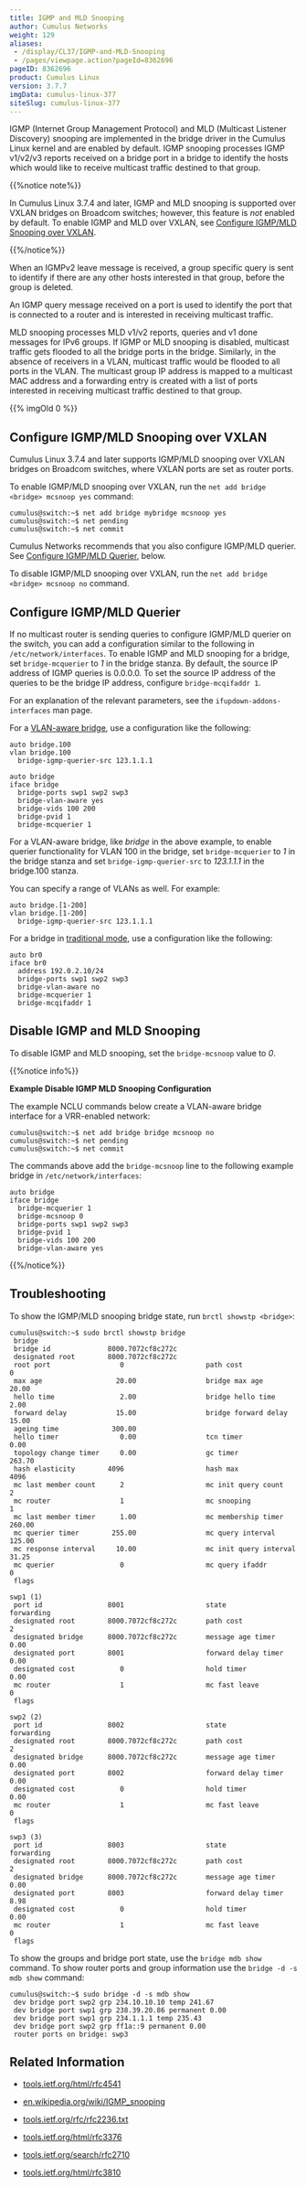 ```yaml
---
title: IGMP and MLD Snooping
author: Cumulus Networks
weight: 129
aliases:
 - /display/CL37/IGMP-and-MLD-Snooping
 - /pages/viewpage.action?pageId=8362696
pageID: 8362696
product: Cumulus Linux
version: 3.7.7
imgData: cumulus-linux-377
siteSlug: cumulus-linux-377
---
```

IGMP (Internet Group Management Protocol) and MLD (Multicast Listener
Discovery) snooping are implemented in the bridge driver in the Cumulus
Linux kernel and are enabled by default. IGMP snooping processes IGMP
v1/v2/v3 reports received on a bridge port in a bridge to identify the
hosts which would like to receive multicast traffic destined to that
group.

{{%notice note%}}

In Cumulus Linux 3.7.4 and later, IGMP and MLD snooping is supported
over VXLAN bridges on Broadcom switches; however, this feature is *not*
enabled by default. To enable IGMP and MLD over VXLAN, see [Configure
IGMP/MLD Snooping over
VXLAN](#src-8362696_safe-id-SUdNUGFuZE1MRFNub29waW5nLUNvbmZpZ3VyZUlHTVAvTUxEU25vb3BpbmdvdmVyVlhMQU4).

{{%/notice%}}

When an IGMPv2 leave message is received, a group specific query is sent
to identify if there are any other hosts interested in that group,
before the group is deleted.

An IGMP query message received on a port is used to identify the port
that is connected to a router and is interested in receiving multicast
traffic.

MLD snooping processes MLD v1/v2 reports, queries and v1 done messages
for IPv6 groups. If IGMP or MLD snooping is disabled, multicast traffic
gets flooded to all the bridge ports in the bridge. Similarly, in the
absence of receivers in a VLAN, multicast traffic would be flooded to
all ports in the VLAN. The multicast group IP address is mapped to a
multicast MAC address and a forwarding entry is created with a list of
ports interested in receiving multicast traffic destined to that group.

{{% imgOld 0 %}}

## <span>Configure IGMP/MLD Snooping over VXLAN</span>

Cumulus Linux 3.7.4 and later supports IGMP/MLD snooping over VXLAN
bridges on Broadcom switches, where VXLAN ports are set as router ports.

To enable IGMP/MLD snooping over VXLAN, run the `net add bridge <bridge>
mcsnoop yes` command:

    cumulus@switch:~$ net add bridge mybridge mcsnoop yes
    cumulus@switch:~$ net pending
    cumulus@switch:~$ net commit

Cumulus Networks recommends that you also configure IGMP/MLD querier.
See [Configure IGMP/MLD
Querier](#src-8362696_safe-id-SUdNUGFuZE1MRFNub29waW5nLUNvbmZpZ3VyZUlHTVAvTUxEUXVlcmllcg),
below.

To disable IGMP/MLD snooping over VXLAN, run the `net add bridge
<bridge> mcsnoop no` command.

## <span>Configure IGMP/MLD Querier</span>

If no multicast router is sending queries to configure IGMP/MLD querier
on the switch, you can add a configuration similar to the following in
`/etc/network/interfaces`. To enable IGMP and MLD snooping for a bridge,
set `bridge-mcquerier` to *1* in the bridge stanza. By default, the
source IP address of IGMP queries is 0.0.0.0. To set the source IP
address of the queries to be the bridge IP address, configure
`bridge-mcqifaddr 1`.

For an explanation of the relevant parameters, see the
`ifupdown-addons-interfaces` man page.

For a [VLAN-aware
bridge](/version/cumulus-linux-377/Layer-2/Ethernet-Bridging---VLANs/VLAN-aware-Bridge-Mode),
use a configuration like the following:

    auto bridge.100
    vlan bridge.100
      bridge-igmp-querier-src 123.1.1.1
     
    auto bridge
    iface bridge
      bridge-ports swp1 swp2 swp3
      bridge-vlan-aware yes
      bridge-vids 100 200
      bridge-pvid 1
      bridge-mcquerier 1

For a VLAN-aware bridge, like *bridge* in the above example, to enable
querier functionality for VLAN 100 in the bridge, set `bridge-mcquerier`
to *1* in the bridge stanza and set `bridge-igmp-querier-src` to
*123.1.1.1* in the bridge.100 stanza.

You can specify a range of VLANs as well. For example:

    auto bridge.[1-200]
    vlan bridge.[1-200]
      bridge-igmp-querier-src 123.1.1.1

For a bridge in [traditional
mode](/version/cumulus-linux-377/Layer-2/Ethernet-Bridging---VLANs/),
use a configuration like the following:

    auto br0
    iface br0
      address 192.0.2.10/24
      bridge-ports swp1 swp2 swp3
      bridge-vlan-aware no
      bridge-mcquerier 1
      bridge-mcqifaddr 1

## <span>Disable IGMP and MLD Snooping</span>

<span id="src-8362696_IGMPandMLDSnooping-igmp_disable"></span>To disable
IGMP and MLD snooping, set the `bridge-mcsnoop` value to *0*.

{{%notice info%}}

**Example Disable IGMP MLD Snooping Configuration**

The example NCLU commands below create a VLAN-aware bridge interface for
a VRR-enabled network:

    cumulus@switch:~$ net add bridge bridge mcsnoop no
    cumulus@switch:~$ net pending
    cumulus@switch:~$ net commit

The commands above add the `bridge-mcsnoop` line to the following
example bridge in `/etc/network/interfaces`:

    auto bridge
    iface bridge
      bridge-mcquerier 1
      bridge-mcsnoop 0
      bridge-ports swp1 swp2 swp3
      bridge-pvid 1
      bridge-vids 100 200
      bridge-vlan-aware yes

{{%/notice%}}

## <span>Troubleshooting</span>

To show the IGMP/MLD snooping bridge state, run `brctl showstp
<bridge>`:

    cumulus@switch:~$ sudo brctl showstp bridge
     bridge
     bridge id              8000.7072cf8c272c
     designated root        8000.7072cf8c272c
     root port                 0                    path cost                  0
     max age                  20.00                 bridge max age            20.00
     hello time                2.00                 bridge hello time          2.00
     forward delay            15.00                 bridge forward delay      15.00
     ageing time             300.00
     hello timer               0.00                 tcn timer                  0.00
     topology change timer     0.00                 gc timer                 263.70
     hash elasticity        4096                    hash max                4096
     mc last member count      2                    mc init query count        2
     mc router                 1                    mc snooping                1
     mc last member timer      1.00                 mc membership timer      260.00
     mc querier timer        255.00                 mc query interval        125.00
     mc response interval     10.00                 mc init query interval    31.25
     mc querier                0                    mc query ifaddr            0
     flags
     
    swp1 (1)
     port id                8001                    state                forwarding
     designated root        8000.7072cf8c272c       path cost                  2
     designated bridge      8000.7072cf8c272c       message age timer          0.00
     designated port        8001                    forward delay timer        0.00
     designated cost           0                    hold timer                 0.00
     mc router                 1                    mc fast leave              0
     flags
     
    swp2 (2)
     port id                8002                    state                forwarding
     designated root        8000.7072cf8c272c       path cost                  2
     designated bridge      8000.7072cf8c272c       message age timer          0.00
     designated port        8002                    forward delay timer        0.00
     designated cost           0                    hold timer                 0.00
     mc router                 1                    mc fast leave              0
     flags
     
    swp3 (3)
     port id                8003                    state                forwarding
     designated root        8000.7072cf8c272c       path cost                  2
     designated bridge      8000.7072cf8c272c       message age timer          0.00
     designated port        8003                    forward delay timer        8.98
     designated cost           0                    hold timer                 0.00
     mc router                 1                    mc fast leave              0
     flags

To show the groups and bridge port state, use the `bridge mdb show`
command. To show router ports and group information use the `bridge -d
-s mdb show` command:

    cumulus@switch:~$ sudo bridge -d -s mdb show
     dev bridge port swp2 grp 234.10.10.10 temp 241.67
     dev bridge port swp1 grp 238.39.20.86 permanent 0.00
     dev bridge port swp1 grp 234.1.1.1 temp 235.43
     dev bridge port swp2 grp ff1a::9 permanent 0.00
     router ports on bridge: swp3

## <span>Related Information</span>

  - [tools.ietf.org/html/rfc4541](https://tools.ietf.org/html/rfc4541)

  - [en.wikipedia.org/wiki/IGMP\_snooping](http://en.wikipedia.org/wiki/IGMP_snooping)

  - [tools.ietf.org/rfc/rfc2236.txt](http://tools.ietf.org/rfc/rfc2236.txt)

  - [tools.ietf.org/html/rfc3376](http://tools.ietf.org/html/rfc3376)

  - [tools.ietf.org/search/rfc2710](http://tools.ietf.org/search/rfc2710)

  - [tools.ietf.org/html/rfc3810](http://tools.ietf.org/html/rfc3810)

<article id="html-search-results" class="ht-content" style="display: none;">

</article>

<footer id="ht-footer">

</footer>
